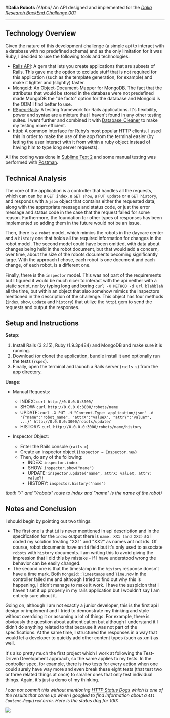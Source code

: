 #**Dalia Robots** *(Alpha)*
An API designed and implemented for the *[Dalia Research BackEnd Challenge 001][1]*

----------

Technology Overview
-------
Given the nature of this development challenge (a simple api to interact with a database with no predefined schema) and as the only limitation for it was Ruby, I decided to use the following tools and technologies: 

 - [Rails API][2]: A gem that lets you create applications that are subsets of Rails. This gave me the option to exclude stuff that is not required for this application (such as the template generation, for example) and make it lighter and (slightly) faster.
 - [Mongoid][3]: An Object-Document-Mapper for MongoDB. The fact that the attributes that would be stored in the database were not predefined made MongoDB the "de facto" option for the database and Mongoid is the ODM I find better to use.
 - [RSpec-Rails][4]: A testing framework for Rails applications. It's flexibility, power and syntax are a mixture that I haven't found in any other testing suites. I went further and combined it with [Database_Cleaner][5] to make my testing more efficient.
 - [httpi][6]: A common interface for Ruby’s most popular HTTP clients. I used this in order to make the use of the app from the terminal easier (by letting the user interact with it from within a ruby object instead of having him to type long server requests).

All the coding was done in [Sublime Text 2][7] and some manual testing was performed with [Postman][8].
 
Technical Analysis
-------
The core of the application is a controller that handles all the requests, which can can be a `GET index`, a `GET show`, a `PUT update` or a `GET history`, and responds with a `json` object that contains either the requested data, along with the appropriate message and status code, or just the error message and status code in the case that the request failed for some reason. Furthermore, the foundation for other types of responses has been implemented so adding them in the future would not be an issue.

Then, there is a `robot` model, which mimics the robots in the daycare center and a `history` one that holds all the required information for changes in the robot model. The second model could have been omitted, with data about changes being held in the robot document, but that would add a concern, over time, about the size of the robots documents becoming significantly large. With the approach I chose, each robot is one document and each change, of each robot, is a different one.

Finally, there is the `inspector` model. This was not part of the requirements but I figured it would be much nicer to interact with the api neither with a static script, nor by typing long and boring `curl -X METHOD -d url blahblah` all the time, but within an object that also somehow mimics the inspectors mentioned in the description of the challenge. This object has four methods (`index`, `show`, `update` and `history`) that utilize the `httpi` gem to send the requests and output the responses.
 
Setup and Instructions
-------
**Setup:**

 1. Install Rails (3.2.15), Ruby (1.9.3p484) and MongoDB and make sure it is running.
 2. Download (or clone) the application, bundle install it and optionally run the tests (`rspec`). 
 4. Finally, open the terminal and launch a Rails server (`rails s`) from the app directory.

**Usage:**

 - Manual Requests:
     - INDEX: `curl http://0.0.0.0:3000/` 
     - SHOW: `curl http://0.0.0.0:3000/robots/name` 
     - UPDATE: `curl -X PUT -H "Content-Type: application/json" -d '{"name":"robot_name", "attrX":"valueX", "attrY":"valueY", ...}' http://0.0.0.0:3000/robots/update/`
     - HISTORY: `curl http://0.0.0.0:3000/robots/name/history`

 - Inspector Object:
    - Enter the Rails console (`rails c`)
    - Create an inspector object (`inspector = Inspector.new`)
    - Then, do any of the following:
        - INDEX: `inspector.index`
        - SHOW: `inspector.show("name")`
        - UPDATE: `inspector.update("name", attrX: valueX, attrY: valueY)`
        - HISTORY: `inspector.history("name")`

*(both "/" and "/robots" route to index and "name" is the name of the robot)*

## Notes and Conclusion ##
I should begin by pointing out two things: 

 - The first one is that `id` is never mentioned in api description and in the specification for the `index` output there is `name: XX1 (and XX2)` so I coded my solution treating "XX1" and "XX2" as names ant not ids. Of course, robot documents have an `id` field but it's only used to associate `robots` with `history` documents. I am writing this to avoid giving the impression that I did this by mistake - if I have understood wrong the behavior can be easily changed.
 - The second one is that the timestamp in the `history` response doesn't have a time mark. Both `Mongoid::Timestamps` and `Time.now` in the controller failed me and although I tried to find out why this is happening, I didn't manage to make it work. I have the suspicion that I haven't set it up properly in my rails application but I wouldn't say I am entirely sure about it.

Going on, although I am not exactly a junior developer, this is the first api I design or implement and I tried to demonstrate my thinking and style without overdoing it or assuming a lot of things. For example, there is obviously the question about authentication but although I understand it I didn't do anything related to that because it was not part of the specifications. At the same time, I structured the responses in a way that would let a developer to quickly add other content types (such as xml) as well.

It's also pretty much the first project which I work at following the Test-Driven Development approach, so the same applies to my tests. In the controller spec, for example, there is two tests for every action when one could surely have way more and even break these eight tests (that test two or three related things at once) to smaller ones that only test individual things. Again, it's just a demo of my thinking.

*I can not commit this without mentioning [HTTP Status Dogs][9] which is one of the results that came up when I googled to find information about a `411 Content-Required` error. Here is the status dog for 100:*

![][10]


  [1]: https://github.com/DaliaResearch/BackEndChallenge_001
  [2]: https://github.com/rails-api/rails-api
  [3]: http://mongoid.org/en/mongoid/index.html
  [4]: https://github.com/rspec/rspec-rails
  [5]: https://github.com/bmabey/database_cleaner
  [6]: http://httpirb.com/
  [7]: http://www.sublimetext.com/2
  [8]: http://www.getpostman.com/
  [9]: http://httpstatusdogs.com/
  [10]: http://httpstatusdogs.com/wp-content/uploads/100.jpg